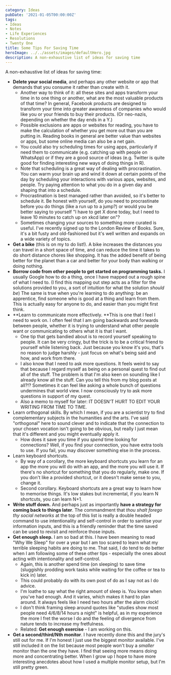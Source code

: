 ```yaml
---
category: Ideas
pubDate: '2021-01-05T00:00:00Z'
tags:
- Ideas
- Notes
- Life Experiences
- Resolutions
- Twenty One
title: Some Tips For Saving Time
heroImage: ../../assets/images/defaultHero.jpg
description: A non-exhaustive list of ideas for saving time
---
```

A non-exhaustive list of ideas for saving time:
* **Delete your social media**, and perhaps any other website or app that demands that you consume it rather than create with it.
	* Another way to think of it: all these sites and apps transform your time in to one thing or another, what are the most valuable products of that time? In general, Facebook products are designed to transform your time into greater awareness of companies who would like you or your friends to buy their products. (Or neo-nazis, depending on whether the day ends in a Y.)
	* Possible exclusions are apps or websites for reading, you have to make the calculation of whether you get more out than you are putting in. Reading books in general are better value than websites or apps, but some online media can also be a net gain.
	* You could also try scheduling times for using apps, particularly if need them to communicate (e.g. catching up with people on WhatsApp) or if they are a good source of ideas (e.g. Twitter is quite good for finding interesting new ways of doing things in R).
	* Note that scheduling is a great way of dealing with procrastination. You can warm your brain up and wind it down at certain points of the day by scheduling your interactions with various apps, websites, and people. Try paying attention to what you do in a given day and shaping that into a schedule.
	* Procrastination is best managed rather than avoided, so it's better to schedule it. Be honest with yourself, do you need to procrastinate before you do things (like a run up to a jump?) or would you be better saying to yourself "I have to get X done today, but I need to leave 10 minutes to catch up on xkcd later on"?
	* Sometimes changing your sources to something more curated is useful. I've recently signed up to the London Review of Books. Sure, it's a bit fusty and old-fashioned but it's well written and expands on a wide variety of topics.
* **Get a bike** (this is on my to do list!). A bike increases the distances you can travel in a short space of time, and can reduce the time it takes to do short distance chores like shopping. It has the added benefit of being better for the planet than a car and better for your body than walking or doing nothing. 
* **Borrow code from other people to get started on programming tasks.** I usually Google how to do a thing, once I have mapped out a rough spine of what I need to. (I find this mapping out step acts as a filter for the solutions provided to you, a sort of intuition for what the solution *should be*) The same is true when you're learning to do anything: be an apprentice, find someone who is good at a thing and learn from them. This is actually easy for anyone to do, and easier than you might first think.
* **Learn to communicate more effectively. **This is one that I feel I need to work on. I often feel that I am going backwards and forwards between people, whether it is trying to understand what other people want or communicating to others what it is that I want.
	* One tip that gets bandied about is to record yourself speaking to people. It can be very cringy, but the trick is to be a critical friend to yourself while listening back. Just because you know it's you, that's no reason to judge harshly - just focus on what's being said and how, and work from there.
	* I also know that I need to ask more questions. It feels weird to say that because I regard myself as being on a personal quest to find out all of the stuff. The problem is that I'm also keen on sounding like I already know all the stuff. Can you tell this from my blog posts at all?!? Sometimes it can feel like asking a whole bunch of questions undermines that world view. I now consciously try to ask more questions in support of my quest. 
	* Also a memo to myself for later: IT DOESN'T HURT TO EDIT YOUR WRITING FROM TIME TO TIME.
* Learn orthogonal skills. By which I mean, if you are a scientist try to find complementary subjects in the humanities and the arts. I've said "orthogonal" here to sound clever and to indicate that the connection to your chosen vocation isn't going to be obvious, but really I just mean that it's different and you might eventually apply it.
	* How does it save you time if you *spend* time looking for connections? Well, if you find your connection, you have extra tools to use. If you fail, you may discover something else in the process. 
* Learn keyboard shortcuts.
	* By way of a corollary, the more keyboard shortcuts you learn for an app the more you will do with an app, and the more you will use it. If there's no shortcut for something that you do regularly, make one. If you don't like a provided shortcut, or it doesn't make sense to you, change it.
	* Second corollary. Keyboard shortcuts are a great way to learn how to memorise things. It's low stakes but incremental, if you learn N shortcuts, you can learn N+1.
* **Write stuff down.** And perhaps just as importantly **have a strategy for coming back to things later**. The commandment that *thou shalt forego thy social networks* at the top of this list is really a double headed command to use intentionality and self-control in order to sanitise your information inputs, and this is a friendly reminder that the time saved can be used to revisit and reinforce those inputs. 
* **Get enough sleep.** I am so bad at this. I have been meaning to read "Why We Sleep" for over a year but I am too scared to learn what my terrible sleeping habits are doing to me. That said, I do tend to do better when I am following some of these other tips - especially the ones about acting with intentionality and self-control. 
	* Again, this is another spend time (on sleeping) to save time (sluggishly prodding work tasks while waiting for the coffee or tea to kick in) later.
	* This could probably do with its own post of do as I say not as I do advice.
	* I'm loathe to say what the right amount of sleep is. You know when you've had enough. And it varies, which makes it hard to plan around. It always feels like I need two hours after the alarm clock!
	* I don't think framing sleep around quotes like "studies show most people need 4/6/8/14 hours a night" is helpful, as in my experience the more I fret the worse I do and the feeling of divergence from nature tends to increase my fretfulness.
	* Related: **Get enough exercise** - I am working on this. 
* **Get a second/third/Nth monitor**. I have recently done this and the jury's still out for me. If I'm honest I just use the biggest monitor available. I've still included it on the list because most people won't buy a *smaller* monitor than the one they have. I find that seeing more means doing more and concentrating better. When I grow up I hope to have more interesting anecdotes about how I used a multiple monitor setup, but I'm still pretty green.